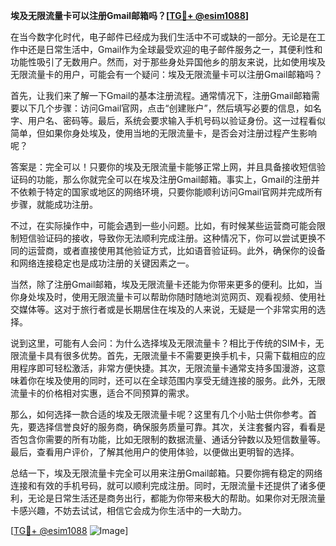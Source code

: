 **埃及无限流量卡可以注册Gmail邮箱吗？[[TG💪+ @esim1088](https://t.me/s/esim1088)]**

在当今数字化时代，电子邮件已经成为我们生活中不可或缺的一部分。无论是在工作中还是日常生活中，Gmail作为全球最受欢迎的电子邮件服务之一，其便利性和功能性吸引了无数用户。然而，对于那些身处异国他乡的朋友来说，比如使用埃及无限流量卡的用户，可能会有一个疑问：埃及无限流量卡可以注册Gmail邮箱吗？

首先，让我们来了解一下Gmail的基本注册流程。通常情况下，注册Gmail邮箱需要以下几个步骤：访问Gmail官网，点击“创建账户”，然后填写必要的信息，如名字、用户名、密码等。最后，系统会要求输入手机号码以验证身份。这一过程看似简单，但如果你身处埃及，使用当地的无限流量卡，是否会对注册过程产生影响呢？

答案是：完全可以！只要你的埃及无限流量卡能够正常上网，并且具备接收短信验证码的功能，那么你就完全可以在埃及注册Gmail邮箱。事实上，Gmail的注册并不依赖于特定的国家或地区的网络环境，只要你能顺利访问Gmail官网并完成所有步骤，就能成功注册。

不过，在实际操作中，可能会遇到一些小问题。比如，有时候某些运营商可能会限制短信验证码的接收，导致你无法顺利完成注册。这种情况下，你可以尝试更换不同的运营商，或者直接使用其他验证方式，比如语音验证码。此外，确保你的设备和网络连接稳定也是成功注册的关键因素之一。

当然，除了注册Gmail邮箱，埃及无限流量卡还能为你带来更多的便利。比如，当你身处埃及时，使用无限流量卡可以帮助你随时随地浏览网页、观看视频、使用社交媒体等。这对于旅行者或是长期居住在埃及的人来说，无疑是一个非常实用的选择。

说到这里，可能有人会问：为什么选择埃及无限流量卡？相比于传统的SIM卡，无限流量卡具有很多优势。首先，无限流量卡不需要更换手机卡，只需下载相应的应用程序即可轻松激活，非常方便快捷。其次，无限流量卡通常支持多国漫游，这意味着你在埃及使用的同时，还可以在全球范围内享受无缝连接的服务。此外，无限流量卡的价格相对实惠，适合不同预算的需求。

那么，如何选择一款合适的埃及无限流量卡呢？这里有几个小贴士供你参考。首先，要选择信誉良好的服务商，确保服务质量可靠。其次，关注套餐内容，看看是否包含你需要的所有功能，比如无限制的数据流量、通话分钟数以及短信数量等。最后，查看用户评价，了解其他用户的使用体验，以便做出更明智的选择。

总结一下，埃及无限流量卡完全可以用来注册Gmail邮箱。只要你拥有稳定的网络连接和有效的手机号码，就可以顺利完成注册。同时，无限流量卡还提供了诸多便利，无论是日常生活还是商务出行，都能为你带来极大的帮助。如果你对无限流量卡感兴趣，不妨去试试，相信它会成为你生活中的一大助力。

[[TG💪+ @esim1088](https://t.me/s/esim1088) ![Image](https://i.postimg.cc/4NQfJmqS/Snipaste-2025-05-13-00-14-12.png)]